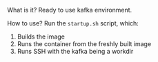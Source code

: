 What is it? 
Ready to use kafka environment. 

How to use? 
Run the `startup.sh` script, which: 
1. Builds the image 
2. Runs the container from the freshly built image 
3. Runs SSH with the kafka being a workdir